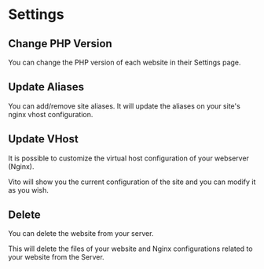 # Settings

## Change PHP Version

You can change the PHP version of each website in their Settings page.

## Update Aliases

You can add/remove site aliases. It will update the aliases on your site's nginx vhost configuration.

## Update VHost

It is possible to customize the virtual host configuration of your webserver (Nginx).

Vito will show you the current configuration of the site and you can modify it as you wish.

## Delete

You can delete the website from your server.

This will delete the files of your website and Nginx configurations related to your website from the Server.
